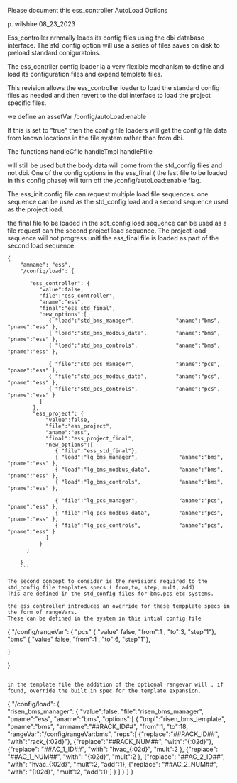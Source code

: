 Please document this
ess_controller AutoLoad Options

p. wilshire
08_23_2023

Ess_controller nrnmally loads its config files  using the dbi database interface.
The std_config option will use a series of files saves on disk to preload standard coniguratoins.

The ess_contrller config loader ia a very flexible mechanism to define and load its configuration files and expand template files.

This revision allows the ess_controller loader to load the standard config files as needed and then revert to the dbi interface to load the project specific files.

we define an assetVar 
/config/autoLoad:enable 

If this is set to "true"  then the config file loaders will get the config file data from known locations in the file system rather than from dbi.

The functions 
handleCfile
handleTmpl
handleFfile

will still be used but the body data will come from the std_config files and not dbi.
One of the config options in the ess_final ( the last file to be loaded in this config phase) will turn off the /config/autoLoad:enable flag.



The ess_init config file can request multiple load file sequences. one sequence can be used as the std_config load and a second sequence used as the project load.

the final file to be loaded in the sdt_config load sequence can be used as a file request can the second project load sequence.
The project load sequence will not progress unitl the ess_final file is loaded as part of the second load sequence.

```
{
    "amname": "ess",
    "/config/load": {       
     
       "ess_controller": {
          "value":false,
          "file":"ess_controller",
          "aname":"ess",
          "final":"ess_std_final",
          "new_options":[
             { "load":"std_bms_manager",             "aname":"bms",  "pname":"ess" },
             { "load":"std_bms_modbus_data",         "aname":"bms",  "pname":"ess" },
             { "load":"std_bms_controls",            "aname":"bms",  "pname":"ess" },

             { "file":"std_pcs_manager",             "aname":"pcs",  "pname":"ess" },
             { "file":"std_pcs_modbus_data",         "aname":"pcs",  "pname":"ess" },
             { "file":"std_pcs_controls",            "aname":"pcs",  "pname":"ess" }
          ]
        },
        "ess_project": {
            "value":false,
            "file":"ess_project",
            "aname":"ess",
            "final":"ess_project_final",
            "new_options":[
               { "file":"ess_std_final"},
               { "load":"lg_bms_manager",             "aname":"bms",  "pname":"ess" },
               { "load":"lg_bms_modbus_data",         "aname":"bms",  "pname":"ess" },
               { "load":"lg_bms_controls",            "aname":"bms",  "pname":"ess" },
  
               { "file":"lg_pcs_manager",             "aname":"pcs",  "pname":"ess" },
               { "file":"lg_pcs_modbus_data",         "aname":"pcs",  "pname":"ess" },
               { "file":"lg_pcs_controls",            "aname":"pcs",  "pname":"ess" }
            ]
          }
      }

    } 
    ```

The second concept to consider is the revisions required to the std_config file templates specs ( from,to, step, mult, add)
This are defined in the std_config files for bms.pcs etc systems.

the ess_controller introduces an override for these tempplate specs in the form of rangeVars.
These can be defined in the system in thie intial config file

```
{
    "/config/rangeVar": {
        "pcs" { "value" false, "from":1 , "to":3, "step"1"},
        "bms" { "value" false, "from":1 , "to":6, "step"1"},

    }
}
```

in the template file the addition of the optional rangevar will , if found, override the built in spec for the template expansion.

```
{
    "/config/load": {       
      "risen_bms_manager": {
          "value":false,
          "file":"risen_bms_manager",
          "pname":"ess",
          "aname":"bms",
          "options":[
            {
               "tmpl":"risen_bms_template",  "pname":"bms", "amname":"##RACK_ID##",
                "from":1, "to":18, 
                "rangeVar":"/config/rangeVar:bms",
                "reps":[
                        {"replace":"##RACK_ID##",   "with":"rack_{:02d}"},
                        {"replace":"##RACK_NUM##",  "with":"{:02d}"},
                        {"replace": "##AC_1_ID##",  "with": "hvac_{:02d}", "mult":2         },
                        {"replace": "##AC_1_NUM##", "with": "{:02d}",      "mult":2         },
                        {"replace": "##AC_2_ID##",  "with": "hvac_{:02d}", "mult":2, "add":1},
                        {"replace": "##AC_2_NUM##", "with": "{:02d}",      "mult":2, "add":1}
                    ]
                }
            ]
      }
    }
}
```

